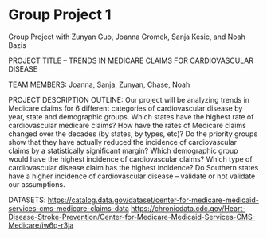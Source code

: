 # Group Project 1
 Group Project with Zunyan Guo, Joanna Gromek, Sanja Kesic, and Noah Bazis

PROJECT TITLE – TRENDS IN MEDICARE CLAIMS FOR CARDIOVASCULAR 
DISEASE 

TEAM MEMBERS:
Joanna, Sanja, Zunyan, Chase, Noah

PROJECT DESCRIPTION OUTLINE:
Our project will be analyzing trends in Medicare claims for 6 different categories of 
cardiovascular disease by year, state and demographic groups. Which states have 
the highest rate of cardiovascular medicare claims?  How have the rates of 
Medicare claims changed over the decades (by states, by types, etc)? Do the 
priority groups show that they have actually reduced the incidence of 
cardiovascular claims by a statistically significant margin? Which demographic 
group would have the highest incidence of cardiovascular claims? Which type of 
cardiovascular disease claim has the highest incidence? Do Southern states have a 
higher incidence of cardiovascular disease – validate or not validate our 
assumptions. 

DATASETS:
https://catalog.data.gov/dataset/center-for-medicare-medicaid-services-cms-medicare-claims-data
https://chronicdata.cdc.gov/Heart-Disease-Stroke-Prevention/Center-for-Medicare-Medicaid-Services-CMS-Medicare/iw6q-r3ja